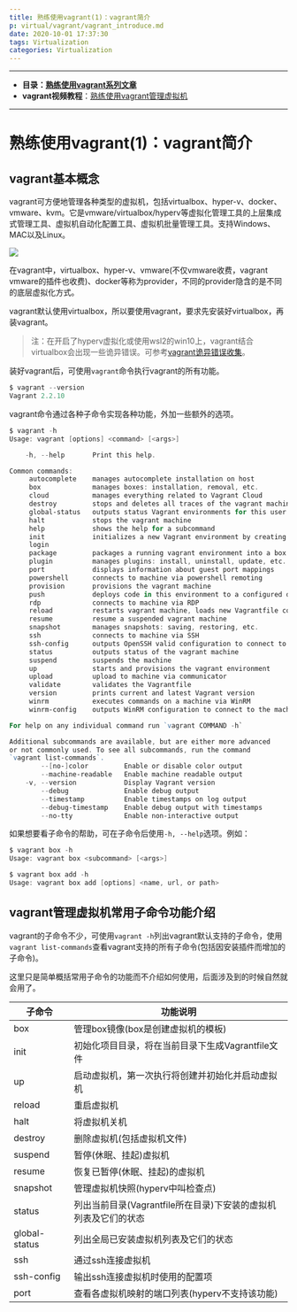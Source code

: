 ```yaml
---
title: 熟练使用vagrant(1)：vagrant简介
p: virtual/vagrant/vagrant_introduce.md
date: 2020-10-01 17:37:30
tags: Virtualization
categories: Virtualization
---
```


--------

- **目录：[熟练使用vagrant系列文章](/virtual/index#vagrant)**  
- **vagrant视频教程**：[熟练使用vagrant管理虚拟机](https://edu.51cto.com/sd/304f8)

--------


# 熟练使用vagrant(1)：vagrant简介

## vagrant基本概念

vagrant可方便地管理各种类型的虚拟机，包括virtualbox、hyper-v、docker、vmware、kvm。它是vmware/virtualbox/hyperv等虚拟化管理工具的上层集成式管理工具、虚拟机自动化配置工具、虚拟机批量管理工具。支持Windows、MAC以及Linux。

![](/img/virtual/1603759617223.png)

在vagrant中，virtualbox、hyper-v、vmware(不仅vmware收费，vagrant vmware的插件也收费)、docker等称为provider，不同的provider隐含的是不同的底层虚拟化方式。

vagrant默认使用virtualbox，所以要使用vagrant，要求先安装好virtualbox，再装vagrant。

> 注：在开启了hyperv虚拟化或使用wsl2的win10上，vagrant结合virtualbox会出现一些诡异错误。可参考[vagrant诡异错误收集](/virtual/vagrant/vagrant_errors)。

装好vagrant后，可使用`vagrant`命令执行vagrant的所有功能。

```powershell
$ vagrant --version
Vagrant 2.2.10
```

vagrant命令通过各种子命令实现各种功能，外加一些额外的选项。
```powershell
$ vagrant -h
Usage: vagrant [options] <command> [<args>]

    -h, --help       Print this help.

Common commands:
     autocomplete    manages autocomplete installation on host
     box             manages boxes: installation, removal, etc.
     cloud           manages everything related to Vagrant Cloud
     destroy         stops and deletes all traces of the vagrant machine
     global-status   outputs status Vagrant environments for this user
     halt            stops the vagrant machine
     help            shows the help for a subcommand
     init            initializes a new Vagrant environment by creating a Vagrantfile
     login
     package         packages a running vagrant environment into a box
     plugin          manages plugins: install, uninstall, update, etc.
     port            displays information about guest port mappings
     powershell      connects to machine via powershell remoting
     provision       provisions the vagrant machine
     push            deploys code in this environment to a configured destination
     rdp             connects to machine via RDP
     reload          restarts vagrant machine, loads new Vagrantfile configuration
     resume          resume a suspended vagrant machine
     snapshot        manages snapshots: saving, restoring, etc.
     ssh             connects to machine via SSH
     ssh-config      outputs OpenSSH valid configuration to connect to the machine
     status          outputs status of the vagrant machine
     suspend         suspends the machine
     up              starts and provisions the vagrant environment
     upload          upload to machine via communicator
     validate        validates the Vagrantfile
     version         prints current and latest Vagrant version
     winrm           executes commands on a machine via WinRM
     winrm-config    outputs WinRM configuration to connect to the machine

For help on any individual command run `vagrant COMMAND -h`

Additional subcommands are available, but are either more advanced
or not commonly used. To see all subcommands, run the command
`vagrant list-commands`.
        --[no-]color         Enable or disable color output
        --machine-readable   Enable machine readable output
    -v, --version            Display Vagrant version
        --debug              Enable debug output
        --timestamp          Enable timestamps on log output
        --debug-timestamp    Enable debug output with timestamps
        --no-tty             Enable non-interactive output
```

如果想要看子命令的帮助，可在子命令后使用`-h, --help`选项。例如：
```powershell
$ vagrant box -h
Usage: vagrant box <subcommand> [<args>]

$ vagrant box add -h
Usage: vagrant box add [options] <name, url, or path>
```

## vagrant管理虚拟机常用子命令功能介绍

vagrant的子命令不少，可使用`vagrant -h`列出vagrant默认支持的子命令，使用`vagrant list-commands`查看vagrant支持的所有子命令(包括因安装插件而增加的子命令)。

这里只是简单概括常用子命令的功能而不介绍如何使用，后面涉及到的时候自然就会用了。

子命令         | 功能说明
--------------|----------------------
box           | 管理box镜像(box是创建虚拟机的模板)
init          | 初始化项目目录，将在当前目录下生成Vagrantfile文件
up            | 启动虚拟机，第一次执行将创建并初始化并启动虚拟机
reload        | 重启虚拟机
halt          | 将虚拟机关机
destroy       | 删除虚拟机(包括虚拟机文件)
suspend       | 暂停(休眠、挂起)虚拟机
resume        | 恢复已暂停(休眠、挂起)的虚拟机
snapshot      | 管理虚拟机快照(hyperv中叫检查点)
status        | 列出当前目录(Vagrantfile所在目录)下安装的虚拟机列表及它们的状态
global-status | 列出全局已安装虚拟机列表及它们的状态
ssh           | 通过ssh连接虚拟机
ssh-config    | 输出ssh连接虚拟机时使用的配置项
port          | 查看各虚拟机映射的端口列表(hyperv不支持该功能)
